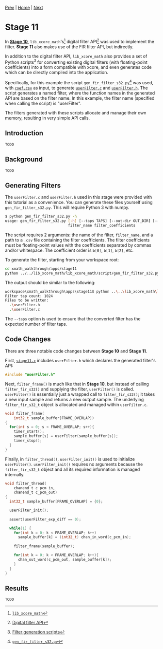 
[Prev](stage10.md) | [Home](../intro.md) | [Next](stage12.md)

# Stage 11

In [**Stage 10**](stage10.md), `lib_xcore_math`'s[^1] digital filter
API[^2] was used to implement the filter. **Stage 11** also makes use of the FIR
filter API, but indirectly.

In addition to the digital filter API, `lib_xcore_math` also provides a set of
Python scripts[^3] for converting existing digital filters (with floating-point
coefficients) into a form compatible with xcore, and even generates code which
can be directly compiled into the application.

Specifically, for this example the script `gen_fir_filter_s32.py`[^4] was used,
with [`coef.csv`](coef.csv) as input, to generate [`userFilter.c`](userFilter.c)
and [`userFilter.h`](userFilter.h). The script generates a named filter, where
the function names in the generated API are based on the filter name. In this
example, the filter name (specified when calling the script) is "userFilter".

The filters generated with these scripts allocate and manage their own memory,
resulting in very simple API calls.

## Introduction

```
TODO
```

## Background

```
TODO
```

## Generating Filters

The `userFilter.c` and `userFilter.h` used in this stage were provided with this
tutorial as a convenience. You can generate these files yourself using `gen_fir_filter_s32.py`. This will require Python 3 with numpy.

```sh
$ python gen_fir_filter_s32.py -h
usage: gen_fir_filter_s32.py [-h] [--taps TAPS] [--out-dir OUT_DIR] [--input-headroom INPUT_HEADROOM] [--output-headroom OUTPUT_HEADROOM]
                             filter_name filter_coefficients
```

The script requires 2 arguments: the name of the filter, `filter_name`, and a
path to a `.csv` file containing the filter coefficients. The filter
coefficients must be floating-point values with the coefficients separated by
commas and/or whitespace. The coefficient order is `b[0]`, `b[1]`, `b[2]`, etc.

To generate the filter, starting from your workspace root:

```sh
cd xmath_walkthrough/apps/stage11
python ../../lib_xcore_math/lib_xcore_math/script/gen_fir_filter_s32.py --taps 1024 userFilter coef.csv
```

The output should be similar to the following:

```sh
workspace\xmath_walkthrough\apps\stage11$ python ..\..\lib_xcore_math\lib_xcore_math\script\gen_fir_filter_s32.py --taps 1024 userFilter coef.csv
Filter tap count: 1024
Files to be written:
  .\userFilter.h
  .\userFilter.c
```

The `--taps` option is used to ensure that the converted filter has the expected
number of filter taps.


## Code Changes

There are three notable code changes between **Stage 10** and **Stage 11**.

First, [`stage11.c`](stage11.c#L8) includes `userFilter.h` which declares the
generated filter's API:

```c
#include "userFilter.h"
```

Next, `filter_frame()` is much like that in **Stage 10**, but instead of calling
`filter_fir_s32()` and supplying the filter, `userFilter()` is called.
`userFilter()` is essentially just a wrapped call to `filter_fir_s32()`; it
takes a new input sample and returns a new output sample. The underlying
`filter_fir_s32_t` object is allocated and managed within `userFilter.c`.

```c
void filter_frame(
    int32_t sample_buffer[FRAME_OVERLAP])
{
  for(int s = 0; s < FRAME_OVERLAP; s++){
    timer_start();
    sample_buffer[s] = userFilter(sample_buffer[s]);
    timer_stop();
  }
}
```

Finally, in `filter_thread()`, `userFilter_init()` is used to initialize
`userFilter()`. `userFilter_init()` requires no arguments because the
`filter_fir_s32_t` object and all its required information is managed
internally.

```c
void filter_thread(
    chanend_t c_pcm_in, 
    chanend_t c_pcm_out)
{
  int32_t sample_buffer[FRAME_OVERLAP] = {0};

  userFilter_init();
  
  assert(userFilter_exp_diff == 0);

  while(1) {
    for(int k = 0; k < FRAME_OVERLAP; k++)
      sample_buffer[k] = (int32_t) chan_in_word(c_pcm_in);
    
    filter_frame(sample_buffer);

    for(int k = 0; k < FRAME_OVERLAP; k++){
      chan_out_word(c_pcm_out, sample_buffer[k]);
    }
  }
}
```

## Results

```
TODO
```


[^1]: [`lib_xcore_math`](https://github.com/xmos/lib_xcore_math)
[^2]: [Digital filter API](https://github.com/xmos/lib_xcore_math/blob/v2.1.1/lib_xcore_math/api/xmath/filter.h)
[^3]: [Filter generation scripts](https://github.com/xmos/lib_xcore_math/tree/v2.1.1/lib_xcore_math/script)
[^4]: [`gen_fir_filter_s32.py`](https://github.com/xmos/lib_xcore_math/blob/v2.1.1/lib_xcore_math/script/gen_fir_filter_s32.py)